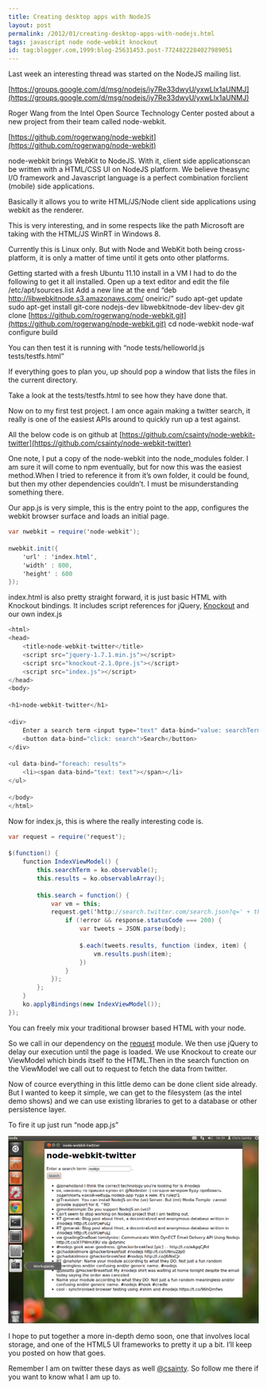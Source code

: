```yaml
---
title: Creating desktop apps with NodeJS
layout: post
permalink: /2012/01/creating-desktop-apps-with-nodejs.html
tags: javascript node node-webkit knockout
id: tag:blogger.com,1999:blog-25631453.post-7724822284027989051
---
```



Last week an interesting thread was started on the NodeJS mailing list.  
 
[https://groups.google.com/d/msg/nodejs/iy7Re33dwyU/yxwLlx1aUNMJ](https://groups.google.com/d/msg/nodejs/iy7Re33dwyU/yxwLlx1aUNMJ)  
 
Roger Wang from the Intel Open Source Technology Center posted about a new project from their team called node-webkit.  
 
[https://github.com/rogerwang/node-webkit](https://github.com/rogerwang/node-webkit)  
  
node-webkit brings WebKit to NodeJS. With it, client side applicationscan be written with a HTML/CSS UI on NodeJS platform. We believe theasync I/O framework and Javascript language is a perfect combination forclient (mobile) side applications.  
 
Basically it allows you to write HTML/JS/Node client side applications using webkit as the renderer.    

This is very interesting, and in some respects like the path Microsoft are taking with the HTML/JS WinRT in Windows 8.    

Currently this is Linux only. But with Node and WebKit both being cross-platform, it is only a matter of time until it gets onto other platforms.    

Getting started with a fresh Ubuntu 11.10 install in a VM I had to do the following to get it all installed.   Open up a text editor and edit the file /etc/apt/sources.list  Add a new line at the end “deb http://libwebkitnode.s3.amazonaws.com/ oneiric/”  sudo apt-get update  sudo apt-get install git-core nodejs-dev libwebkitnode-dev libev-dev  git clone [https://github.com/rogerwang/node-webkit.git](https://github.com/rogerwang/node-webkit.git)  cd node-webkit  node-waf configure build   

You can then test it is running with “node tests/helloworld.js tests/testfs.html”  
 
If everything goes to plan you, up should pop a window that lists the files in the current directory.  
 
Take a look at the tests/testfs.html to see how they have done that.  
 
Now on to my first test project. I am once again making a twitter search, it really is one of the easiest APIs around to quickly run up a test against.  
 
All the below code is on github at [https://github.com/csainty/node-webkit-twitter](https://github.com/csainty/node-webkit-twitter)  
 
One note, I put a copy of the node-webkit into the node_modules folder. I am sure it will come to npm eventually, but for now this was the easiest method.When I tried to reference it from it’s own folder, it could be found, but then my other dependencies couldn’t. I must be misunderstanding something there.  
 
Our app.js is very simple, this is the entry point to the app, configures the webkit browser surface and loads an initial page.  

```csharp
var nwebkit = require('node-webkit');

nwebkit.init({
	'url' : 'index.html',
	'width' : 800,
	'height' : 600
});

```  
 
index.html is also pretty straight forward, it is just basic HTML with Knockout bindings. It includes script references for jQuery, [Knockout](http://csainty.blogspot.com/2011/10/learn-something-new-knockout-js.html) and our own index.js  

```csharp
<html>
<head>
	<title>node-webkit-twitter</title>
	<script src="jquery-1.7.1.min.js"></script>
	<script src="knockout-2.1.0pre.js"></script>
	<script src="index.js"></script>
</head>
<body>

<h1>node-webkit-twitter</h1>

<div>
	Enter a search term <input type="text" data-bind="value: searchTerm" />.<br/>
	<button data-bind="click: search">Search</button>
</div>

<ul data-bind="foreach: results">
	<li><span data-bind="text: text"></span></li>
</ul>

</body>
</html>
```  
 
Now for index.js, this is where the really interesting code is.  

```csharp
var request = require('request');

$(function() {
	function IndexViewModel() {
		this.searchTerm = ko.observable();
		this.results = ko.observableArray();

		this.search = function() {
			var vm = this;
			request.get('http://search.twitter.com/search.json?q=' + this.searchTerm(), function (error, response, body) {
				if (!error && response.statusCode === 200) {
					var tweets = JSON.parse(body);
					
					$.each(tweets.results, function (index, item) {
						vm.results.push(item);
					})					
				}
			});
		};
	}
	ko.applyBindings(new IndexViewModel());
});
```  
 
You can freely mix your traditional browser based HTML with your node.  
 
So we call in our dependency on the [request](https://github.com/mikeal/request) module. We then use jQuery to delay our execution until the page is loaded. We use Knockout to create our ViewModel which binds itself to the HTML.Then in the search function on the ViewModel we call out to request to fetch the data from twitter.  
 
Now of cource everything in this little demo can be done client side already. But I wanted to keep it simple, we can get to the filesystem (as the intel demo shows) and we can use existing libraries to get to a database or other persistence layer.  
 
To fire it up just run “node app.js”  
 
![Node](/images/1382874053234.png)  
 
I hope to put together a more in-depth demo soon, one that involves local storage, and one of the HTML5 UI frameworks to pretty it up a bit. I’ll keep you posted on how that goes.  
 
Remember I am on twitter these days as well [@csainty](http://twitter.com/csainty). So follow me there if you want to know what I am up to.  
  
